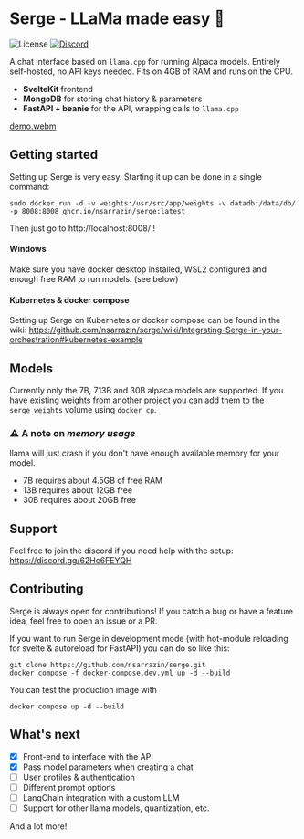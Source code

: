 # Serge - LLaMa made easy 🦙

![License](https://img.shields.io/github/license/nsarrazin/serge)
[![Discord](https://img.shields.io/discord/1088427963801948201?label=Discord)](https://discord.gg/62Hc6FEYQH)

A chat interface based on `llama.cpp` for running Alpaca models. Entirely self-hosted, no API keys needed. Fits on 4GB of RAM and runs on the CPU.

- **SvelteKit** frontend
- **MongoDB** for storing chat history & parameters
- **FastAPI + beanie** for the API, wrapping calls to `llama.cpp`

[demo.webm](https://user-images.githubusercontent.com/25119303/226897188-914a6662-8c26-472c-96bd-f51fc020abf6.webm)

## Getting started

Setting up Serge is very easy. Starting it up can be done in a single command:
```
sudo docker run -d -v weights:/usr/src/app/weights -v datadb:/data/db/ -p 8008:8008 ghcr.io/nsarrazin/serge:latest
```

Then just go to http://localhost:8008/ !

#### Windows
Make sure you have docker desktop installed, WSL2 configured and enough free RAM to run models. (see below)

#### Kubernetes & docker compose

Setting up Serge on Kubernetes or docker compose can be found in the wiki: https://github.com/nsarrazin/serge/wiki/Integrating-Serge-in-your-orchestration#kubernetes-example

## Models

Currently only the 7B, 713B and 30B alpaca models are supported. If you have existing weights from another project you can add them to the `serge_weights` volume using `docker cp`.

### :warning: A note on _memory usage_

llama will just crash if you don't have enough available memory for your model.

- 7B requires about 4.5GB of free RAM
- 13B requires about 12GB free
- 30B requires about 20GB free

## Support

Feel free to join the discord if you need help with the setup: https://discord.gg/62Hc6FEYQH


## Contributing

Serge is always open for contributions! If you catch a bug or have a feature idea, feel free to open an issue or a PR.

If you want to run Serge in development mode (with hot-module reloading for svelte & autoreload for FastAPI) you can do so like this:

```
git clone https://github.com/nsarrazin/serge.git
docker compose -f docker-compose.dev.yml up -d --build
```

You can test the production image with 

```
docker compose up -d --build
```

## What's next

- [x] Front-end to interface with the API
- [x] Pass model parameters when creating a chat
- [ ] User profiles & authentication
- [ ] Different prompt options
- [ ] LangChain integration with a custom LLM
- [ ] Support for other llama models, quantization, etc.

And a lot more!

